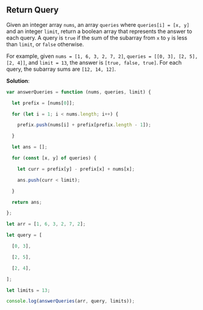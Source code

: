 ## Return Query

Given an integer array `nums`, an array `queries` where `queries[i] = [x, y]` and an integer `limit`, return a boolean array that represents the answer to each query. A query is `true` if the sum of the subarray from `x` to `y` is less than `limit`, or `false` otherwise.

For example, given `nums = [1, 6, 3, 2, 7, 2]`, `queries = [[0, 3], [2, 5], [2, 4]]`, and `limit = 13`, the answer is `[true, false, true]`. For each query, the subarray sums are `[12, 14, 12]`.

**Solution**:

```js
var answerQueries = function (nums, queries, limit) {

  let prefix = [nums[0]];

  for (let i = 1; i < nums.length; i++) {

    prefix.push(nums[i] + prefix[prefix.length - 1]);

  }

  let ans = [];

  for (const [x, y] of queries) {

    let curr = prefix[y] - prefix[x] + nums[x];

    ans.push(curr < limit);

  }

  return ans;

};

let arr = [1, 6, 3, 2, 7, 2];

let query = [

  [0, 3],

  [2, 5],

  [2, 4],

];

let limits = 13;

console.log(answerQueries(arr, query, limits));
```

